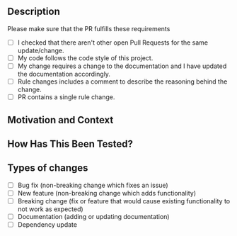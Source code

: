 <!--- Provide a general summary of your changes in the Title above -->

## Description
<!--- Describe your changes in detail -->
Please make sure that the PR fulfills these requirements
<!--- If you're unsure about any of these, don't hesitate to ask. We're here to help! -->
- [ ] I checked that there aren't other open Pull Requests for the same update/change.
- [ ] My code follows the code style of this project.
- [ ] My change requires a change to the documentation and I have updated the documentation accordingly.
- [ ] Rule changes includes a comment to describe the reasoning behind the change.
- [ ] PR contains a single rule change.
    
## Motivation and Context
<!--- Why is this change required? What problem does it solve? -->
<!--- If it fixes an open issue, please link to the issue here. -->

## How Has This Been Tested?
<!--- Please describe in detail how you tested your changes. -->
<!--- Include details of your testing environment, tests ran to see how -->
<!--- your change affects other areas of the code, etc. -->

## Types of changes
<!--- What types of changes does your code introduce? Put an `x` in all the boxes that apply: -->
- [ ] Bug fix (non-breaking change which fixes an issue)
- [ ] New feature (non-breaking change which adds functionality)
- [ ] Breaking change (fix or feature that would cause existing functionality to not work as expected)
- [ ] Documentation (adding or updating documentation)
- [ ] Dependency update
